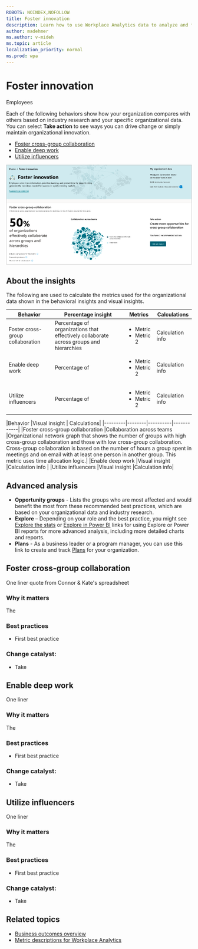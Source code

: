 ```yaml
---
ROBOTS: NOINDEX,NOFOLLOW
title: Foster innovation
description: Learn how to use Workplace Analytics data to analyze and foster innovation in your organization
author: madehmer
ms.author: v-mideh
ms.topic: article
localization_priority: normal 
ms.prod: wpa
---
```


# Foster innovation

Employees 

Each of the following behaviors show how your organization compares with others based on industry research and your specific organizational data. You can select **Take action** to see ways you can drive change or simply maintain organizational innovation.

* [Foster cross-group collaboration](#foster-cross-group-collaboration)
* [Enable deep work](#enable-deep-work)
* [Utilize influencers](#utilize-influencers)

![Foster innovation page](../images/wpa/use/innovation.png)

## About the insights

The following are used to calculate the metrics used for the organizational data shown in the behavioral insights and visual insights.

|Behavior |Percentage insight | Metrics |Calculations |
|---------|--------|--------------------|----------------------|
|Foster cross-group collaboration |Percentage of organizations that effectively collaborate across groups and hierarchies  |<ul><li>Metric </li><li>Metric 2 </li></ul> |Calculation info |
|Enable deep work |Percentage of  |<ul><li>Metric </li><li>Metric 2 </li></ul> |Calculation info |
|Utilize influencers |Percentage of  |<ul><li>Metric </li><li>Metric 2 </li></ul> |Calculation info |



|Behavior |Visual insight | Calculations|
|---------|--------|----------|------------|
|Foster cross-group collaboration |Collaboration across teams |Organizational network graph that shows the number of groups with high cross-group collaboration and those with low cross-group collaboration. Cross-group collaboration is based on the number of hours a group spent in meetings and on email with at least one person in another group. This metric uses time allocation logic.|
|Enable deep work |Visual insight |Calculation info |
|Utilize influencers |Visual insight |Calculation info|

## Advanced analysis

* **Opportunity groups** - Lists the groups who are most affected and would benefit the most from these recommended best practices, which are based on your organizational data and industry research.
* **Explore**  – Depending on your role and the best practice, you might see [Explore the stats](explore-intro.md) or [Explore in Power BI](../tutorials/power-bi-intro.md) links for using Explore or Power BI reports for more advanced analysis, including more detailed charts and reports.
* **Plans** - As a business leader or a program manager, you can use this link to create and track [Plans](../Tutorials/solutionsv2-intro.md) for your organization.

## Foster cross-group collaboration

One liner quote from Connor & Kate's spreadsheet

### Why it matters

The

### Best practices

* First best practice

### Change catalyst: <action>

* Take

## Enable deep work

One liner

### Why it matters

The

### Best practices

* First best practice

### Change catalyst: <action>

* Take

## Utilize influencers

One liner

### Why it matters

The

### Best practices

* First best practice

### Change catalyst: <action>

* Take


## Related topics

* [Business outcomes overview](insights.md)
* [Metric descriptions for Workplace Analytics](metric-definitions.md)
